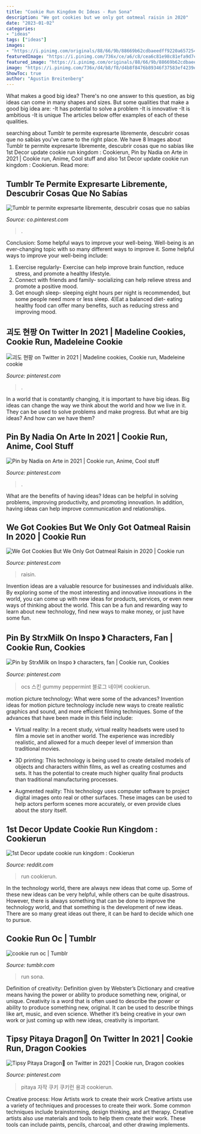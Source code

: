 ```yaml
---
title: "Cookie Run Kingdom Oc Ideas - Run Sona"
description: "We got cookies but we only got oatmeal raisin in 2020"
date: "2023-01-02"
categories:
- "ideas"
tags: ["ideas"]
images:
- "https://i.pinimg.com/originals/88/66/9b/88669b62cdbaeedff9220a65725483d0.png"
featuredImage: "https://i.pinimg.com/736x/ce/a6/c8/cea6c81e98c81efa9d7cf3245c094da7.jpg"
featured_image: "https://i.pinimg.com/originals/88/66/9b/88669b62cdbaeedff9220a65725483d0.png"
image: "https://i.pinimg.com/736x/d4/b8/f8/d4b8f8476b89346f37583ef4239eaf7b.jpg"
ShowToc: true
author: "Agustin Breitenberg"
---
```



What makes a good big idea?
There's no one answer to this question, as big ideas can come in many shapes and sizes. But some qualities that make a good big idea are: 
-It has potential to solve a problem
-It is innovative
-It is ambitious
-It is unique 
The articles below offer examples of each of these qualities.

	

		
searching about Tumblr te permite expresarte libremente, descubrir cosas que no sabías you've came to the right place. We have 8 Images about Tumblr te permite expresarte libremente, descubrir cosas que no sabías like 1st Decor update cookie run kingdom : Cookierun, Pin by Nadia on Arte in 2021 | Cookie run, Anime, Cool stuff and also 1st Decor update cookie run kingdom : Cookierun. Read more:
		
    
## Tumblr Te Permite Expresarte Libremente, Descubrir Cosas Que No Sabías

<img loading=lazy src="https://i.pinimg.com/736x/85/d2/5b/85d25b883799063b0781535266940f2d.jpg" onerror="this.onerror=null;this.src='https://tse1.mm.bing.net/th?id=OIP.Z3t91RjNGw92wSRg7hUYCAHaKd&amp;pid=15.1';" alt="Tumblr te permite expresarte libremente, descubrir cosas que no sabías">

_Source: co.pinterest.com_

>. 

	

Conclusion: Some helpful ways to improve your well-being.
Well-being is an ever-changing topic with so many different ways to improve it. Some helpful ways to improve your well-being include: 
1) Exercise regularly- Exercise can help improve brain function, reduce stress, and promote a healthy lifestyle. 
2) Connect with friends and family- socializing can help relieve stress and promote a positive mood. 
3) Get enough sleep- sleeping eight hours per night is recommended, but some people need more or less sleep. 
4)Eat a balanced diet- eating healthy food can offer many benefits, such as reducing stress and improving mood.

    
## 괴도 현팡 On Twitter In 2021 | Madeline Cookies, Cookie Run, Madeleine Cookie

<img loading=lazy src="https://i.pinimg.com/736x/ce/a6/c8/cea6c81e98c81efa9d7cf3245c094da7.jpg" onerror="this.onerror=null;this.src='https://tse3.mm.bing.net/th?id=OIP.djrODSAyi2IdAfGIQLUJ1gAAAA&amp;pid=15.1';" alt="괴도 현팡 on Twitter in 2021 | Madeline cookies, Cookie run, Madeleine cookie">

_Source: pinterest.com_

>. 

	

In a world that is constantly changing, it is important to have big ideas. Big ideas can change the way we think about the world and how we live in it. They can be used to solve problems and make progress. But what are big ideas? And how can we have them?

    
## Pin By Nadia On Arte In 2021 | Cookie Run, Anime, Cool Stuff

<img loading=lazy src="https://i.pinimg.com/736x/d4/b8/f8/d4b8f8476b89346f37583ef4239eaf7b.jpg" onerror="this.onerror=null;this.src='https://tse4.mm.bing.net/th?id=OIP.OVFBYdrX5BBXQEtXcnrKfwHaFZ&amp;pid=15.1';" alt="Pin by Nadia on Arte in 2021 | Cookie run, Anime, Cool stuff">

_Source: pinterest.com_

>. 

	

What are the benefits of having ideas?
Ideas can be helpful in solving problems, improving productivity, and promoting innovation. In addition, having ideas can help improve communication and relationships.

    
## We Got Cookies But We Only Got Oatmeal Raisin In 2020 | Cookie Run

<img loading=lazy src="https://i.pinimg.com/736x/7b/4d/60/7b4d6000dc9771aedec44fdeee0fb102.jpg" onerror="this.onerror=null;this.src='https://tse2.mm.bing.net/th?id=OIP.bFUNDUjNpGXn775M8qh4zgHaKH&amp;pid=15.1';" alt="We Got Cookies But We Only Got Oatmeal Raisin in 2020 | Cookie run">

_Source: pinterest.com_

>raisin. 

	

Invention ideas are a valuable resource for businesses and individuals alike. By exploring some of the most interesting and innovative innovations in the world, you can come up with new ideas for products, services, or even new ways of thinking about the world. This can be a fun and rewarding way to learn about new technology, find new ways to make money, or just have some fun.

    
## Pin By StrxMilk On Inspo 》 Characters, Fan | Cookie Run, Cookies

<img loading=lazy src="https://i.pinimg.com/originals/88/66/9b/88669b62cdbaeedff9220a65725483d0.png" onerror="this.onerror=null;this.src='https://tse1.mm.bing.net/th?id=OIP.92jJ87-nTmItDLPk8DSm4AHaHa&amp;pid=15.1';" alt="Pin by StrxMilk on Inspo 》 characters, fan | Cookie run, Cookies">

_Source: pinterest.com_

>ocs 스킨 gummy peppermint 블로그 네이버 cookierun. 

	

motion picture technology: What were some of the advances?
Invention ideas for motion picture technology include new ways to create realistic graphics and sound, and more efficient filming techniques. Some of the advances that have been made in this field include: 
- Virtual reality: In a recent study, virtual reality headsets were used to film a movie set in another world. The experience was incredibly realistic, and allowed for a much deeper level of immersion than traditional movies. 

- 3D printing: This technology is being used to create detailed models of objects and characters within films, as well as creating costumes and sets. It has the potential to create much higher quality final products than traditional manufacturing processes. 

- Augmented reality: This technology uses computer software to project digital images onto real or other surfaces. These images can be used to help actors perform scenes more accurately, or even provide clues about the story itself.

    
## 1st Decor Update Cookie Run Kingdom : Cookierun

<img loading=lazy src="https://preview.redd.it/hk5n929n5lk61.jpg?width=2340&amp;format=pjpg&amp;auto=webp&amp;s=f725740cf039c0ac56283a0d5f527c638f5188fb" onerror="this.onerror=null;this.src='https://tse2.mm.bing.net/th?id=OIP.zgI7YnoXkA2Lh96ya9dlgwHaDa&amp;pid=15.1';" alt="1st Decor update cookie run kingdom : Cookierun">

_Source: reddit.com_

>run cookierun. 

	

In the technology world, there are always new ideas that come up. Some of these new ideas can be very helpful, while others can be quite disastrous. However, there is always something that can be done to improve the technology world, and that something is the development of new ideas. There are so many great ideas out there, it can be hard to decide which one to pursue.

    
## Cookie Run Oc | Tumblr

<img loading=lazy src="https://66.media.tumblr.com/dd8224da8e7b9927e07e5a5bf5bad208/e45f781f615da86f-9a/s500x750/3da06715ceaa04f0b42510f91d8befa8e5862525.png" onerror="this.onerror=null;this.src='https://tse2.mm.bing.net/th?id=OIP.wz9VJNPpdo3w41z8t0BjwgHaEI&amp;pid=15.1';" alt="cookie run oc | Tumblr">

_Source: tumblr.com_

>run sona. 

	

Definition of creativity: Definition given by Webster’s Dictionary and creative means having the power or ability to produce something new, original, or unique.
Creativity is a word that is often used to describe the power or ability to produce something new, original. It can be used to describe things like art, music, and even science. Whether it’s being creative in your own work or just coming up with new ideas, creativity is important.

    
## Tipsy Pitaya Dragon🐉 On Twitter In 2021 | Cookie Run, Dragon Cookies

<img loading=lazy src="https://i.pinimg.com/736x/ba/ef/06/baef06a1654e3818591b29a541df24d3.jpg" onerror="this.onerror=null;this.src='https://tse4.mm.bing.net/th?id=OIP.qZunAtRU2gOUEMv_6NOWXgHaG9&amp;pid=15.1';" alt="Tipsy Pitaya Dragon🐉 on Twitter in 2021 | Cookie run, Dragon cookies">

_Source: pinterest.com_

>pitaya 자작 쿠키 쿠키런 용과 cookierun. 

	

Creative process: How Artists work to create their work
Creative artists use a variety of techniques and processes to create their work. Some common techniques include brainstorming, design thinking, and art therapy. Creative artists also use materials and tools to help them create their work. These tools can include paints, pencils, charcoal, and other drawing implements.

